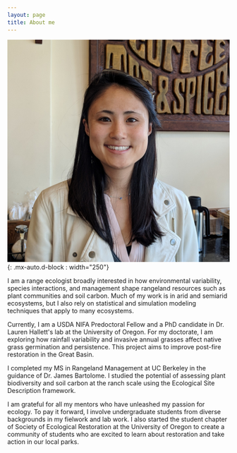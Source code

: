```yaml
---
layout: page
title: About me
---
```


![headshot](/../../assets/img/aboutme/headshot.jpg){: .mx-auto.d-block : width="250"}

I am a range ecologist broadly interested in how environmental variability, species interactions, and management shape rangeland resources such as plant communities and soil carbon. Much of my work is in arid and semiarid ecosystems, but I also rely on statistical and simulation modeling techniques that apply to many ecosystems. 

Currently, I am a USDA NIFA Predoctoral Fellow and a PhD candidate in Dr. Lauren Hallett's lab at the University of Oregon. For my doctorate, I am exploring how rainfall variability and invasive annual grasses affect native grass germination and persistence. This project aims to improve post-fire restoration in the Great Basin. 

I completed my MS in Rangeland Management at UC Berkeley in the guidance of Dr. James Bartolome. I studied the potential of assessing plant biodiversity and soil carbon at the ranch scale using the Ecological Site Description framework.

I am grateful for all my mentors who have unleashed my passion for ecology. To pay it forward, I involve undergraduate students from diverse backgrounds in my fielwork and lab work. I also started the student chapter of Society of Ecological Restoration at the University of Oregon to create a community of students who are excited to learn about restoration and take action in our local parks. 